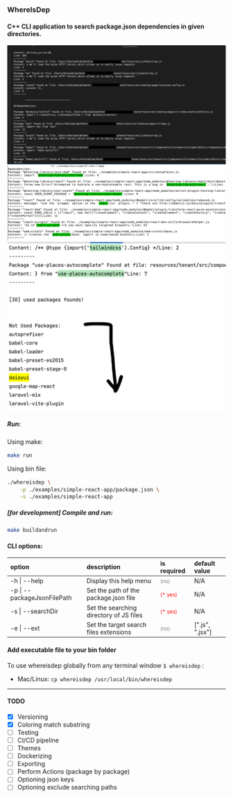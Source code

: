 ### WhereIsDep


####  C++ CLI application to search package.json dependencies in given directories.


<img src="./screenshots/whereisdep.png" width="600">

<img src="./screenshots/whereisdep_colored.png" width="600">

<img src="./screenshots/whereisdep_unused_packages.png" width="600">


##### Run:
Using make:
```bash
make run
```
Using bin file:
```bash
./whereisdep \
	-p ./examples/simple-react-app/package.json \
	-s ./examples/simple-react-app
```

##### [for development] Compile and run:
```bash
make buildandrun
```



#### CLI options:


| option                       | description                               | is required                                            | default value      |
| :---                         | :---                                      | :---                                                   | :---               |
| -h \| --help                 | Display this help menu                    | <small><span style="color:gray;">(no)</span></small>   | N/A                |
| -p \| --packageJsonFilePath  | Set the path of the package.json file     | <small><span style="color:red;">(* yes)</span></small> | N/A                |
| -s \| --searchDir            | Set the searching directory of JS files   | <small><span style="color:red;">(* yes)</span></small> | N/A                |
| -e \| --ext                  | Set the target search files extensions    | <small><span style="color:gray;">(no)</span></small>   | [".js", ".jsx"]    |



  
  
  
#### Add executable file to your bin folder
To use whereisdep globally from any terminal window `$ whereisdep` :
- Mac/Linux: `cp whereisdep /usr/local/bin/whereisdep`
  
  
  
----------------------------------------------------------------

#### TODO

- [x] Versioning
- [x] Coloring match substring
- [ ] Testing
- [ ] CI/CD pipeline
- [ ] Themes
- [ ] Dockerizing
- [ ] Exporting
- [ ] Perform Actions (package by package)
- [ ] Optioning json keys
- [ ] Optioning exclude searching paths
